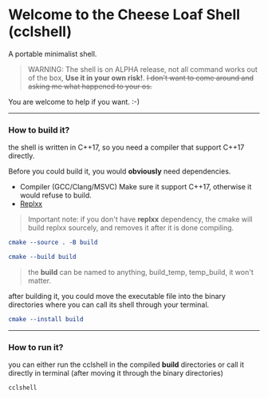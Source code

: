 # Welcome to the Cheese Loaf Shell (cclshell)
A portable minimalist shell.

> WARNING: The shell is on ALPHA release, not all command works out of the box,
> **Use it in your own risk!**.
> ~~I don't want to come around and asking me what happened to your os.~~

You are welcome to help if you want. :-)

---
### How to build it?
the shell is written in C++17, so you need a compiler that support C++17 directly.

Before you could build it, you would **obviously** need dependencies.
+ Compiler (GCC/Clang/MSVC) Make sure it support C++17, otherwise it would refuse to build.
+ [Replxx](https://github.com/AmokHuginnsson/replxx)

> Important note: if you don't have **replxx** dependency, the cmake will build replxx sourcely, and removes it after it is done compiling.

```cmake
cmake --source . -B build
```
```cmake
cmake --build build
```
> the **build** can be named to anything, build_temp, temp_build, it won't matter.

after building it, you could move the executable file into the binary directories where you can call its shell through your terminal.
```cmake
cmake --install build
```

---
### How to run it?
you can either run the cclshell in the compiled **build** directories or call it directly in terminal (after moving it through the binary directories)
```shell
cclshell
```